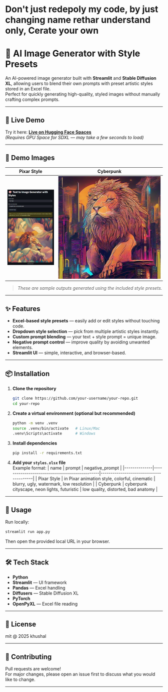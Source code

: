 # Don't just redepoly my code, by just changing name rethar understand only, Cerate your own
# 🎨 AI Image Generator with Style Presets

An AI-powered image generator built with **Streamlit** and **Stable Diffusion XL**, allowing users to blend their own prompts with preset artistic styles stored in an Excel file.  
Perfect for quickly generating high-quality, styled images without manually crafting complex prompts.

---

## 🚀 Live Demo
Try it here: **[Live on Hugging Face Spaces](https://huggingface.co/spaces/liljujutsu/Streamlit_vision_Gen_Image)**  
*(Requires GPU Space for SDXL — may take a few seconds to load)*

---

## 📸 Demo Images

| Pixar Style | Cyberpunk | 
|-------------|-----------|
| ![Pixar Demo](asset/pixar.png) | ![Cyberpunk Demo](asset/cyberpunk.jpg) | 

> *These are sample outputs generated using the included style presets.*

---

## ✨ Features
- **Excel-based style presets** — easily add or edit styles without touching code.
- **Dropdown style selection** — pick from multiple artistic styles instantly.
- **Custom prompt blending** — your text + style prompt = unique image.
- **Negative prompt control** — improve quality by avoiding unwanted elements.
- **Streamlit UI** — simple, interactive, and browser-based.

---

## 📦 Installation

1. **Clone the repository**
   ```bash
   git clone https://github.com/your-username/your-repo.git
   cd your-repo
   ```

2. **Create a virtual environment (optional but recommended)**
   ```bash
   python -m venv .venv
   source .venv/bin/activate   # Linux/Mac
   .venv\Scripts\activate      # Windows
   ```

3. **Install dependencies**
   ```bash
   pip install -r requirements.txt
   ```

4. **Add your `styles.xlsx` file**  
   Example format:
   | name         | prompt                                         | negative_prompt                       |
   |--------------|-----------------------------------------------|----------------------------------------|
   | Pixar Style  | in Pixar animation style, colorful, cinematic | blurry, ugly, watermark, low resolution |
   | Cyberpunk    | cyberpunk cityscape, neon lights, futuristic  | low quality, distorted, bad anatomy    |

---

## 🚀 Usage

Run locally:
```bash
streamlit run app.py
```
Then open the provided local URL in your browser.

---

## 🛠 Tech Stack
- **Python**
- **Streamlit** — UI framework
- **Pandas** — Excel handling
- **Diffusers** — Stable Diffusion XL
- **PyTorch**
- **OpenPyXL** — Excel file reading

---

## 📜 License
mit @ 2025 khushal

---

## 🤝 Contributing
Pull requests are welcome!  
For major changes, please open an issue first to discuss what you would like to change.

---


